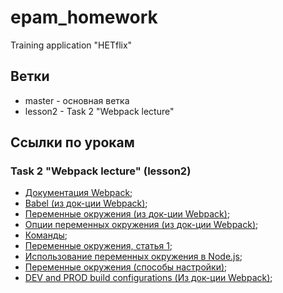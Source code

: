 # epam_homework
Training application "HETflix"
## Ветки
- master - основная ветка
- lesson2 - Task 2 "Webpack lecture"
## Ссылки по урокам
### Task 2 "Webpack lecture" (lesson2)
- [Документация Webpack](https://webpack.js.org/guides/getting-started/);
- [Babel (из док-ции Webpack)](https://webpack.js.org/loaders/babel-loader/#root);
- [Переменные окружения (из док-ции Webpack)](https://webpack.js.org/guides/environment-variables/);
- [Опции переменных окружения (из док-ции Webpack)](https://webpack.js.org/api/cli/#environment-options);
- [Команды](https://webpack.js.org/api/cli/#environment-variables);
- [Переменные окружения, статья 1](https://medium.com/@hydrock/переменные-окружения-в-приложении-node-js-e9ca2131e6b6);
- [Использование переменных окружения в Node.js](https://habr.com/ru/company/ruvds/blog/351254/);
- [Переменные окружения (способы настройки)](https://dmitrytinitilov.gitbooks.io/strange-javascript/content/nodejs/environment_variables.html);
- [DEV and PROD build configurations (Из док-ции Webpack)](https://webpack.js.org/guides/production/);